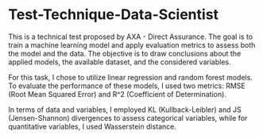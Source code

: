 # Test-Technique-Data-Scientist
This is a technical test proposed by AXA - Direct Assurance. The goal is to train a machine learning model and apply evaluation metrics to assess both the model and the data. The objective is to draw conclusions about the applied models, the available dataset, and the considered variables.

For this task, I chose to utilize linear regression and random forest models. To evaluate the performance of these models, I used two metrics: RMSE (Root Mean Squared Error) and R^2 (Coefficient of Determination).

In terms of data and variables, I employed KL (Kullback-Leibler) and JS (Jensen-Shannon) divergences to assess categorical variables, while for quantitative variables, I used Wasserstein distance.
